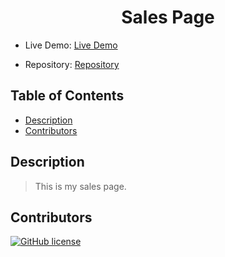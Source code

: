 <div align="center">

# Sales Page

</div>

- Live Demo: [Live Demo](https://lbarnes86.github.io/sales-page/)

- Repository: [Repository](https://github.com/lbarnes86/sales-page)

## Table of Contents

- [Description](#description)
- [Contributors](#contributors)


## Description

>This is my sales page.


## Contributors

[![GitHub license](https://img.shields.io/badge/Made%20by-Lloyd%20Barnes-ab8c9b?style=flat&logo=github)](https://github.com/lbarnes86)

